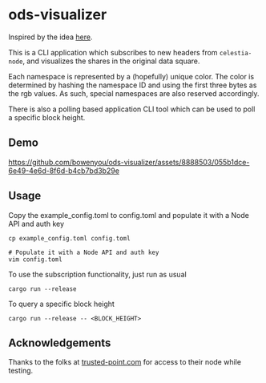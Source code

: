 # ods-visualizer

Inspired by the idea [here](https://hackmd.io/@rootulp/celestia-hackathon-ideas#Original-Data-Square-ODS-visualizer).

This is a CLI application which subscribes to new headers from `celestia-node`, and visualizes the shares in the original data square.

Each namespace is represented by a (hopefully) unique color. The color is determined by hashing the namespace ID and using the first three bytes as the rgb values.
As such, special namespaces are also reserved accordingly.

There is also a polling based application CLI tool which can be used to poll a specific block height.

## Demo


https://github.com/bowenyou/ods-visualizer/assets/8888503/055b1dce-6e49-4e6d-8f6d-b4cb7bd3b29e


## Usage

Copy the example_config.toml to config.toml and populate it with a Node API and auth key

```shell
cp example_config.toml config.toml

# Populate it with a Node API and auth key
vim config.toml 
```

To use the subscription functionality, just run as usual

```
cargo run --release
```

To query a specific block height

```
cargo run --release -- <BLOCK_HEIGHT>
```



## Acknowledgements

Thanks to the folks at [trusted-point.com](https://trusted-point.com/) for access to their node while testing.

